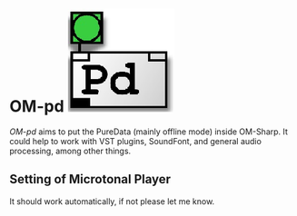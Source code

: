# OM-pd ![alt text](https://github.com/charlesneimog/OM-pd/raw/master/resources/icon/pd.jpg)


*OM-pd* aims to put the PureData (mainly offline mode) inside OM-Sharp. It could help to work with VST plugins, SoundFont, and general audio processing, among other things.  


## Setting of Microtonal Player

It should work automatically, if not please let me know.

